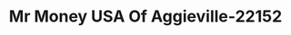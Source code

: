---
f_zip-code: 66502
f_state-code: KS
title: Mr Money USA Of Aggieville-22152
f_phone: 785-565-0046
f_city-only: Manhattan
f_address: 705 North 11Th Street Manhattan
f_location-unique-id: '22152'
slug: mr-money-usa-of-aggieville-22152
updated-on: '2024-05-30T13:46:58.046Z'
created-on: '2024-05-30T13:36:59.803Z'
published-on: '2024-05-30T13:54:32.469Z'
f_city-state: cms/city/manhattan-ks.md
f_company: cms/company/mr-money-usa-of-aggieville.md
f_state: cms/state/kansas.md
layout: '[payday-loan].html'
tags: payday-loan
---